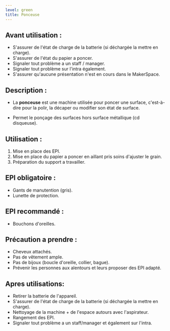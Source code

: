 ```yaml
---
level: green
title: Ponceuse
---
```


## Avant utilisation : 

- S'assurer de l'état de charge de la batterie (si déchargée la mettre en charge).
- S'assurer de l'état du papier a poncer.
- Signaler tout problème a un staff / manager.
- Signaler tout problème sur l'intra également.
- S'assurer qu'aucune présentation n'est en cours dans le MakerSpace.

## Description : 
- La **ponceuse** est une machine utilisée pour poncer une surface, c'est-à-dire pour la polir, la décaper ou modifier son état de surface. 

- Permet le ponçage des surfaces hors surface métallique (cd disqueuse).

## Utilisation : 

1. Mise en place des EPI. 
2. Mise en place du papier a poncer en aillant pris soins d'ajuster le grain. 
3. Préparation du support a travailler.

## EPI obligatoire : 

- Gants de manutention (gris).
- Lunette de protection.

## EPI recommandé :

- Bouchons d'oreilles.

## Précaution a prendre : 

- Cheveux attachés.
- Pas de vêtement ample.
- Pas de bijoux (boucle d'oreille, collier, bague).
- Prévenir les personnes aux alentours et leurs proposer des EPI adapté.

## Apres utilisations: 

- Retirer la batterie de l'appareil.
- S'assurer de l'état de charge de la batterie (si déchargée la mettre en charge).
- Nettoyage de la machine + de l'espace autours avec l'aspirateur.
- Rangement des EPI.
- Signaler tout problème a un staff/manager et également sur l'intra.
